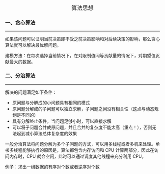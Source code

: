 <div align = "center"><font size = 4>算法思想</font></div>

### 一、贪心算法

---

如果该问题可以证明当前决策即不受之前决策影响和对后续决策的影响，那么贪心算法就可以解决最优解问题。



建模方法：在每次选择当前情况下，在对限制值同等贡献量的情况下，对期望值贡献最大的数据。



### 二、分治算法

---

解决的问题满足如下条件：

- 原问题与分解成的小问题具有相同的模式
- 原问题分解成的子问题可以独立求解，子问题之间没有相关性（这点与动态规划是不同的）
- 具有分解终止条件，当问题足够小时，可以直接求解
- 可以将子问题合并成原问题，并且合并的复杂度不能太高（重点！），否则无法起到减小算法总体复杂度的效果



一般分治算法将问题分解为多个子问题的方式，可以用多线程或者多机来处理。单核多线程能够执行的原因是，算法都包含内存访问和 CPU 计算两部分，因此在访问内存时，CPU 就会空闲，此时可以通过调度其他线程来充分利用 CPU。



例子：求出一组数据的有序对个数或者逆序对个数